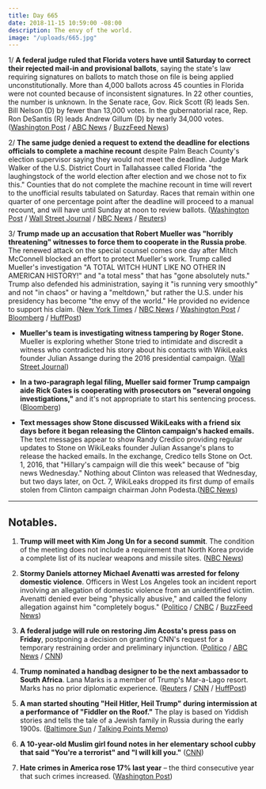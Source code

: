 ```yaml
---
title: Day 665
date: 2018-11-15 10:59:00 -08:00
description: The envy of the world.
image: "/uploads/665.jpg"
---
```


1/ **A federal judge ruled that Florida voters have until Saturday to correct their rejected mail-in and provisional ballots**, saying the state's law requiring signatures on ballots to match those on file is being applied unconstitutionally. More than 4,000 ballots across 45 counties in Florida were not counted because of inconsistent signatures. In 22 other counties, the number is unknown. In the Senate race, Gov. Rick Scott (R) leads Sen. Bill Nelson (D) by fewer than 13,000 votes. In the gubernatorial race, Rep. Ron DeSantis (R) leads Andrew Gillum (D) by nearly 34,000 votes. ([Washington Post](https://www.washingtonpost.com/nation/2018/11/15/federal-judge-gives-florida-voters-until-saturday-correct-signature-problems-roiling-close-races/) / [ABC News](https://abcnews.go.com/Politics/judge-sides-nelson-rules-florida-law-matching-ballot/story?id=59214194) / [BuzzFeed News](https://www.buzzfeednews.com/article/dominicholden/florida-recount-senate-judge-fix-ballots-scott-nelson))

2/ **The same judge denied a request to extend the deadline for elections officials to complete a machine recount** despite Palm Beach County's election supervisor saying they would not meet the deadline. Judge Mark Walker of the U.S. District Court in Tallahassee called Florida "the laughingstock of the world election after election and we chose not to fix this." Counties that do not complete the machine recount in time will revert to the unofficial results tabulated on Saturday. Races that remain within one quarter of one percentage point after the deadline will proceed to a manual recount, and will have until Sunday at noon to review ballots. ([Washington Post](https://www.washingtonpost.com/politics/florida-recount-signatures-judge-ballot-machine-count-deadline/2018/11/15/21275a22-e87c-11e8-bbdb-72fdbf9d4fed_story.html) / [Wall Street Journal](https://www.wsj.com/articles/judge-orders-florida-to-allow-thousands-of-voters-a-chance-to-verify-uncounted-ballots-1542289364) / [NBC News](https://www.nbcnews.com/politics/elections/judge-calls-florida-laughing-stock-world-gives-voters-more-time-n936656) / [Reuters](https://www.reuters.com/article/us-usa-election/florida-races-to-complete-recount-in-u-s-senate-governor-races-idUSKCN1NK1ZH))

3/ **Trump made up an accusation that Robert Mueller was "horribly threatening" witnesses to force them to cooperate in the Russia probe**. The renewed attack on the special counsel comes one day after Mitch McConnell blocked an effort to protect Mueller's work. Trump called Mueller's investigation "A TOTAL WITCH HUNT LIKE NO OTHER IN AMERICAN HISTORY!" and "a total mess" that has "gone absolutely nuts." Trump also defended his administration, saying it "is running very smoothly" and not "in chaos" or having a "meltdown," but rather the U.S. under his presidency has become "the envy of the world." He provided no evidence to support his claim. ([New York Times](https://www.nytimes.com/2018/11/15/us/politics/trump-mueller-russia-inquiry.html) / [NBC News](https://www.nbcnews.com/politics/donald-trump/trump-rages-about-mueller-probe-calls-it-total-mess-absolutely-n936526) / [Washington Post](https://www.washingtonpost.com/politics/trump-blasts-mueller-probe-a-week-after-installing-new-acting-attorney-general/2018/11/15/f36f4784-e8d0-11e8-b8dc-66cca409c180_story.html) / [Bloomberg](https://www.bloomberg.com/news/articles/2018-11-15/trump-says-mueller-is-threatening-witnesses-cites-no-examples) / [HuffPost](https://www.huffingtonpost.com/entry/donald-trump-envy-of-the-world-backfires_us_5bed6075e4b03af892674682))

* **Mueller's team is investigating witness tampering by Roger Stone.** Mueller is exploring whether Stone tried to intimidate and discredit a witness who contradicted his story about his contacts with WikiLeaks founder Julian Assange during the 2016 presidential campaign. ([Wall Street Journal](https://outline.com/7W7nAr))

* **In a two-paragraph legal filing, Mueller said former Trump campaign aide Rick Gates is cooperating with prosecutors on "several ongoing investigations,"** and it's not appropriate to start his sentencing process. ([Bloomberg](https://www.bloomberg.com/news/articles/2018-11-14/mueller-says-gates-still-cooperating-in-several-investigations))

* **Text messages show Stone discussed WikiLeaks with a friend six days before it began releasing the Clinton campaign's hacked emails.** The text messages appear to show Randy Credico providing regular updates to Stone on WikiLeaks founder Julian Assange's plans to release the hacked emails. In the exchange, Credico tells Stone on Oct. 1, 2016, that "Hillary's campaign will die this week" because of "big news Wednesday." Nothing about Clinton was released that Wednesday, but two days later, on Oct. 7, WikiLeaks dropped its first dump of emails stolen from Clinton campaign chairman John Podesta.([NBC News](https://www.nbcnews.com/politics/justice-department/exclusive-text-messages-show-stone-friend-discussing-wikileaks-plans-n936371))

---

## Notables.

1. **Trump will meet with Kim Jong Un for a second summit**. The condition of the meeting does not include a requirement that North Korea provide a complete list of its nuclear weapons and missile sites. ([NBC News](https://www.nbcnews.com/politics/national-security/second-trump-kim-summit-go-ahead-without-list-nuclear-north-n936481))

2. **Stormy Daniels attorney Michael Avenatti was arrested for felony domestic violence**. Officers in West Los Angeles took an incident report involving an allegation of domestic violence from an unidentified victim. Avenatti denied ever being "physically abusive," and called the felony allegation against him "completely bogus." ([Politico](https://www.politico.com/story/2018/11/14/michael-avenatti-arrest-domestic-dispute-991268) / [CNBC](https://www.cnbc.com/2018/11/14/michael-avenatti-stormy-daniels-attorney--reportedly-arrested-for-alleged-domestic-violence.html) / [BuzzFeed News](https://www.buzzfeednews.com/article/claudiarosenbaum/michael-avenatti-arrested))

3. **A federal judge will rule on restoring Jim Acosta's press pass on Friday**, postponing a decision on granting CNN's request for a temporary restraining order and preliminary injunction. ([Politico](https://www.politico.com/story/2018/11/15/cnn-lawsuit-decision-postponed-992672) / [ABC News](https://abcnews.go.com/Politics/emergency-court-hearing-looms-white-house-defends-revoking/story?id=59191520) / [CNN](https://www.cnn.com/2018/11/15/media/cnn-lawsuit-decision-postponed/index.html))

4. **Trump nominated a handbag designer to be the next ambassador to South Africa**. Lana Marks is a member of Trump's Mar-a-Lago resort. Marks has no prior diplomatic experience. ([Reuters](https://www.reuters.com/article/us-safrica-usa-diplomacy-idUSKCN1NK1OH) / [CNN](https://www.cnn.com/2018/11/14/politics/trump-lana-marks-south-africa/index.html) / [HuffPost](https://www.huffingtonpost.com/entry/trump-south-african-ambassador-mar-a-lago-lana-marks_us_5bed856de4b0dbb7ea682f1c))

5. **A man started shouting "Heil Hitler, Heil Trump" during intermission at a performance of "Fiddler on the Roof."** The play is based on Yiddish stories and tells the tale of a Jewish family in Russia during the early 1900s. ([Baltimore Sun](https://www.baltimoresun.com/news/maryland/baltimore-city/bs-md-ci-hippodrome-20181114-story.html) / [Talking Points Memo](https://talkingpointsmemo.com/news/heil-hitler-heil-trump-fiddler-on-the-roof))

6. **A 10-year-old Muslim girl found notes in her elementary school cubby that said "You're a terrorist" and "I will kill you."** ([CNN](https://www.cnn.com/2018/11/14/us/framingham-hate-crime/index.html))

7. **Hate crimes in America rose 17% last year** – the third consecutive year that such crimes increased. ([Washington Post](https://www.washingtonpost.com/world/national-security/hate-crimes-rose-17-percent-last-year-according-to-new-fbi-data/2018/11/13/e0dcf13e-e754-11e8-b8dc-66cca409c180_story.html))

